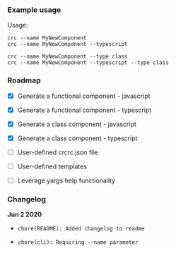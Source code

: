 ### Example usage ###
Usage:

```
crc --name MyNewComponent
crc --name MyNewComponent --typescript

crc --name MyNewComponent --type class
crc --name MyNewComponent --typescript --type class
```

### Roadmap ###

* [x] Generate a functional component - javascript
* [x] Generate a functional component - typescript
* [x] Generate a class component - javascript
* [x] Generate a class component - typescript
* [ ] User-defined crcrc.json file
* [ ] User-defined templates
* [ ] Leverage yargs help functionality


### Changelog ###
**Jun 2 2020**
*     chore(README): Added changelog to readme
*     chore(cli): Requiring --name parameter
